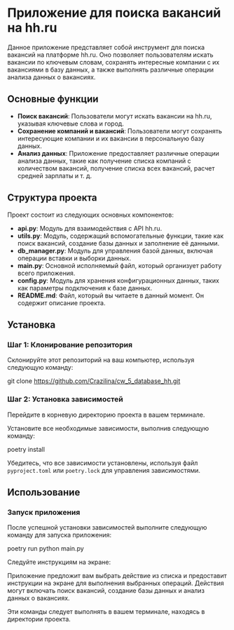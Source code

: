 # Приложение для поиска вакансий на hh.ru

Данное приложение представляет собой инструмент для поиска вакансий на платформе hh.ru. Оно позволяет пользователям искать вакансии по ключевым словам, сохранять интересные компании с их вакансиями в базу данных, а также выполнять различные операции анализа данных о вакансиях.

## Основные функции

- **Поиск вакансий**: Пользователи могут искать вакансии на hh.ru, указывая ключевые слова и город.
- **Сохранение компаний и вакансий**: Пользователи могут сохранять интересующие компании и их вакансии в персональную базу данных.
- **Анализ данных**: Приложение предоставляет различные операции анализа данных, такие как получение списка компаний с количеством вакансий, получение списка всех вакансий, расчет средней зарплаты и т. д.

## Структура проекта

Проект состоит из следующих основных компонентов:

- **api.py**: Модуль для взаимодействия с API hh.ru.
- **utils.py**: Модуль, содержащий вспомогательные функции, такие как поиск вакансий, создание базы данных и заполнение её данными.
- **db_manager.py**: Модуль для управления базой данных, включая операции вставки и выборки данных.
- **main.py**: Основной исполняемый файл, который организует работу всего приложения.
- **config.py**: Модуль для хранения конфигурационных данных, таких как параметры подключения к базе данных.
- **README.md**: Файл, который вы читаете в данный момент. Он содержит описание проекта.

## Установка

### Шаг 1: Клонирование репозитория

Склонируйте этот репозиторий на ваш компьютер, используя следующую команду:


git clone https://github.com/Crazilina/cw_5_database_hh.git

### Шаг 2: Установка зависимостей
Перейдите в корневую директорию проекта в вашем терминале.

Установите все необходимые зависимости, выполнив следующую команду:

poetry install

Убедитесь, что все зависимости установлены, используя файл `pyproject.toml` или `poetry.lock` для управления зависимостями.

## Использование
### Запуск приложения
После успешной установки зависимостей выполните следующую команду для запуска приложения:

poetry run python main.py

Следуйте инструкциям на экране:

Приложение предложит вам выбрать действие из списка и предоставит инструкции на экране для выполнения выбранных операций. Действия могут включать поиск вакансий, создание базы данных и анализ данных о вакансиях.

Эти команды следует выполнять в вашем терминале, находясь в директории проекта.